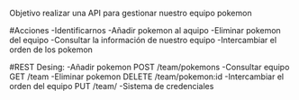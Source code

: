 Objetivo realizar una API para gestionar nuestro equipo pokemon

#Acciones
-Identificarnos
-Añadir pokemon al aquipo
-Eliminar pokemon del equipo
-Consultar la información de nuestro equipo
-Intercambiar el orden de los pokemon

#REST Desing:
-Añadir pokemon POST /team/pokemons
-Consultar equipo GET /team
-Eliminar pokemon DELETE /team/pokemon:id
-Intercambiar el orden del equipo PUT /team/
-Sistema de credenciales